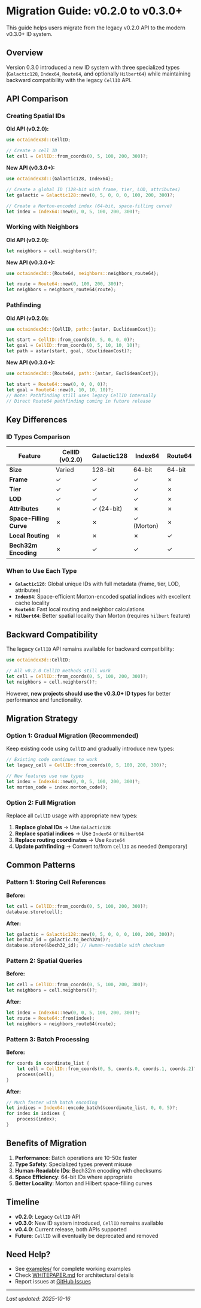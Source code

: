 # Migration Guide: v0.2.0 to v0.3.0+

This guide helps users migrate from the legacy v0.2.0 API to the modern v0.3.0+ ID system.

## Overview

Version 0.3.0 introduced a new ID system with three specialized types (`Galactic128`, `Index64`, `Route64`, and optionally `Hilbert64`) while maintaining backward compatibility with the legacy `CellID` API.

## API Comparison

### Creating Spatial IDs

**Old API (v0.2.0):**
```rust
use octaindex3d::CellID;

// Create a cell ID
let cell = CellID::from_coords(0, 5, 100, 200, 300)?;
```

**New API (v0.3.0+):**
```rust
use octaindex3d::{Galactic128, Index64};

// Create a global ID (128-bit with frame, tier, LOD, attributes)
let galactic = Galactic128::new(0, 5, 0, 0, 0, 100, 200, 300)?;

// Create a Morton-encoded index (64-bit, space-filling curve)
let index = Index64::new(0, 0, 5, 100, 200, 300)?;
```

### Working with Neighbors

**Old API (v0.2.0):**
```rust
let neighbors = cell.neighbors()?;
```

**New API (v0.3.0+):**
```rust
use octaindex3d::{Route64, neighbors::neighbors_route64};

let route = Route64::new(0, 100, 200, 300)?;
let neighbors = neighbors_route64(route);
```

### Pathfinding

**Old API (v0.2.0):**
```rust
use octaindex3d::{CellID, path::{astar, EuclideanCost}};

let start = CellID::from_coords(0, 5, 0, 0, 0)?;
let goal = CellID::from_coords(0, 5, 10, 10, 10)?;
let path = astar(start, goal, &EuclideanCost)?;
```

**New API (v0.3.0+):**
```rust
use octaindex3d::{Route64, path::{astar, EuclideanCost}};

let start = Route64::new(0, 0, 0, 0)?;
let goal = Route64::new(0, 10, 10, 10)?;
// Note: Pathfinding still uses legacy CellID internally
// Direct Route64 pathfinding coming in future release
```

## Key Differences

### ID Types Comparison

| Feature | CellID (v0.2.0) | Galactic128 | Index64 | Route64 |
|---------|----------------|-------------|---------|---------|
| **Size** | Varied | 128-bit | 64-bit | 64-bit |
| **Frame** | ✓ | ✓ | ✓ | ✗ |
| **Tier** | ✓ | ✓ | ✓ | ✗ |
| **LOD** | ✓ | ✓ | ✓ | ✗ |
| **Attributes** | ✗ | ✓ (24-bit) | ✗ | ✗ |
| **Space-Filling Curve** | ✗ | ✗ | ✓ (Morton) | ✗ |
| **Local Routing** | ✗ | ✗ | ✗ | ✓ |
| **Bech32m Encoding** | ✗ | ✓ | ✓ | ✓ |

### When to Use Each Type

- **`Galactic128`**: Global unique IDs with full metadata (frame, tier, LOD, attributes)
- **`Index64`**: Space-efficient Morton-encoded spatial indices with excellent cache locality
- **`Route64`**: Fast local routing and neighbor calculations
- **`Hilbert64`**: Better spatial locality than Morton (requires `hilbert` feature)

## Backward Compatibility

The legacy `CellID` API remains available for backward compatibility:

```rust
use octaindex3d::CellID;

// All v0.2.0 CellID methods still work
let cell = CellID::from_coords(0, 5, 100, 200, 300)?;
let neighbors = cell.neighbors()?;
```

However, **new projects should use the v0.3.0+ ID types** for better performance and functionality.

## Migration Strategy

### Option 1: Gradual Migration (Recommended)

Keep existing code using `CellID` and gradually introduce new types:

```rust
// Existing code continues to work
let legacy_cell = CellID::from_coords(0, 5, 100, 200, 300)?;

// New features use new types
let index = Index64::new(0, 0, 5, 100, 200, 300)?;
let morton_code = index.morton_code();
```

### Option 2: Full Migration

Replace all `CellID` usage with appropriate new types:

1. **Replace global IDs** → Use `Galactic128`
2. **Replace spatial indices** → Use `Index64` or `Hilbert64`
3. **Replace routing coordinates** → Use `Route64`
4. **Update pathfinding** → Convert to/from `CellID` as needed (temporary)

## Common Patterns

### Pattern 1: Storing Cell References

**Before:**
```rust
let cell = CellID::from_coords(0, 5, 100, 200, 300)?;
database.store(cell);
```

**After:**
```rust
let galactic = Galactic128::new(0, 5, 0, 0, 0, 100, 200, 300)?;
let bech32_id = galactic.to_bech32m()?;
database.store(&bech32_id); // Human-readable with checksum
```

### Pattern 2: Spatial Queries

**Before:**
```rust
let cell = CellID::from_coords(0, 5, 100, 200, 300)?;
let neighbors = cell.neighbors()?;
```

**After:**
```rust
let index = Index64::new(0, 0, 5, 100, 200, 300)?;
let route = Route64::from(index);
let neighbors = neighbors_route64(route);
```

### Pattern 3: Batch Processing

**Before:**
```rust
for coords in coordinate_list {
    let cell = CellID::from_coords(0, 5, coords.0, coords.1, coords.2)?;
    process(cell);
}
```

**After:**
```rust
// Much faster with batch encoding
let indices = Index64::encode_batch(&coordinate_list, 0, 0, 5)?;
for index in indices {
    process(index);
}
```

## Benefits of Migration

1. **Performance**: Batch operations are 10-50x faster
2. **Type Safety**: Specialized types prevent misuse
3. **Human-Readable IDs**: Bech32m encoding with checksums
4. **Space Efficiency**: 64-bit IDs where appropriate
5. **Better Locality**: Morton and Hilbert space-filling curves

## Timeline

- **v0.2.0**: Legacy `CellID` API
- **v0.3.0**: New ID system introduced, `CellID` remains available
- **v0.4.0**: Current release, both APIs supported
- **Future**: `CellID` will eventually be deprecated and removed

## Need Help?

- See [examples/](../examples/) for complete working examples
- Check [WHITEPAPER.md](../WHITEPAPER.md) for architectural details
- Report issues at [GitHub Issues](https://github.com/FunKite/OctaIndex3D/issues)

---

*Last updated: 2025-10-16*
